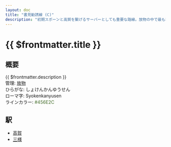 ```yaml
---
layout: doc
title: "書見勧誘線 (C)"
description: "初期スポーンと高賀を繋げるサーバーとしても重要な路線。放物の中で最も利益を上げている路線です。"
---
```


# {{ $frontmatter.title }}

## 概要
{{ $frontmatter.description }}  
管理: [放物](/company/houbutu/index.md)  
ひらがな: しょけんかんゆうせん  
ローマ字: Syokenkanyusen  
ラインカラー: <span style="color: #456E2C">#456E2C</span>

## 駅
- [高賀](/station/stations/koka.md)
- [三様](/station/stations/sanyo.md)
